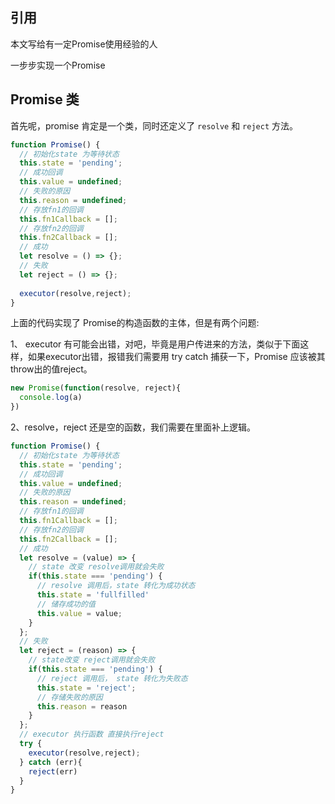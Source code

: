 ## 引用

本文写给有一定Promise使用经验的人

一步步实现一个Promise

## Promise 类

首先呢，promise 肯定是一个类，同时还定义了 `resolve` 和 `reject` 方法。

```js
function Promise() {
  // 初始化state 为等待状态
  this.state = 'pending';
  // 成功回调
  this.value = undefined;
  // 失败的原因
  this.reason = undefined;
  // 存放fn1的回调
  this.fn1Callback = [];
  // 存放fn2的回调
  this.fn2Callback = [];
  // 成功
  let resolve = () => {};
  // 失败
  let reject = () => {};
  
  executor(resolve,reject);
}
```

上面的代码实现了 Promise的构造函数的主体，但是有两个问题:

1、 executor 有可能会出错，对吧，毕竟是用户传进来的方法，类似于下面这样，如果executor出错，报错我们需要用 try catch 捕获一下，Promise 应该被其throw出的值reject。

```js
new Promise(function(resolve, reject){
  console.log(a)
})
```

2、resolve，reject 还是空的函数，我们需要在里面补上逻辑。

```js
function Promise() {
  // 初始化state 为等待状态
  this.state = 'pending';
  // 成功回调
  this.value = undefined;
  // 失败的原因
  this.reason = undefined;
  // 存放fn1的回调
  this.fn1Callback = [];
  // 存放fn2的回调
  this.fn2Callback = [];
  // 成功
  let resolve = (value) => {
    // state 改变 resolve调用就会失败
    if(this.state === 'pending') {
      // resolve 调用后，state 转化为成功状态
      this.state = 'fullfilled'
      // 储存成功的值
      this.value = value;
    }
  };
  // 失败
  let reject = (reason) => {
    // state改变 reject调用就会失败
    if(this.state === 'pending') {
      // reject 调用后， state 转化为失败态
      this.state = 'reject';
      // 存储失败的原因
      this.reason = reason
    }
  };
  // executor 执行函数 直接执行reject
  try {
    executor(resolve,reject);
  } catch (err){
    reject(err)
  }
}
```

